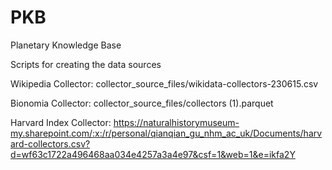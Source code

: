 # PKB
Planetary Knowledge Base

Scripts for creating the data sources

Wikipedia Collector: collector_source_files/wikidata-collectors-230615.csv

Bionomia Collector: collector_source_files/collectors (1).parquet

Harvard Index Collector: https://naturalhistorymuseum-my.sharepoint.com/:x:/r/personal/qianqian_gu_nhm_ac_uk/Documents/harvard-collectors.csv?d=wf63c1722a496468aa034e4257a3a4e97&csf=1&web=1&e=ikfa2Y
